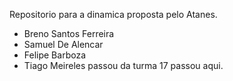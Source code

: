 Repositorio para a dinamica proposta pelo Atanes.

- Breno Santos Ferreira
- Samuel De Alencar
- Felipe Barboza
- Tiago Meireles passou da turma 17 passou aqui.
